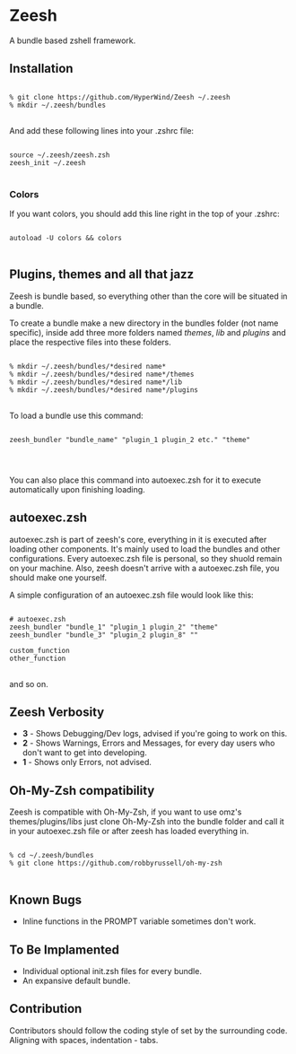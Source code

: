 <h1>Zeesh</h1>
A bundle based zshell framework.

<h2>Installation</h2>

<pre>
<code>
% git clone https://github.com/HyperWind/Zeesh ~/.zeesh
% mkdir ~/.zeesh/bundles
</code>
</pre>

And add these following lines into your .zshrc file:

<pre>
<code>
source ~/.zeesh/zeesh.zsh
zeesh_init ~/.zeesh
</code>
</pre>

<h3>Colors</h3>

If you want colors, you should add this line right in the top of your .zshrc:

<pre>
<code>
autoload -U colors && colors
</code>
</pre>

<h2>Plugins, themes and all that jazz</h2>

Zeesh is bundle based, so everything other than the core will be situated in a bundle.

To create a bundle make a new directory in the bundles folder (not name specific), inside add three more folders named <em>themes</em>, <em>lib</em> and <em>plugins</em> and place the respective files into these folders.

<pre>
<code>
% mkdir ~/.zeesh/bundles/*desired name*
% mkdir ~/.zeesh/bundles/*desired name*/themes
% mkdir ~/.zeesh/bundles/*desired name*/lib
% mkdir ~/.zeesh/bundles/*desired name*/plugins
</code>
</pre>

To load a bundle use this command:

<pre>
<code>
zeesh_bundler "bundle_name" "plugin_1 plugin_2 etc." "theme"
</pre>
</code>

You can also place this command into autoexec.zsh for it to execute automatically upon finishing loading.

<h2>autoexec.zsh</h2>

autoexec.zsh is part of zeesh's core, everything in it is executed after loading other components. It's mainly used to load the bundles and other configurations. 
Every autoexec.zsh file is personal, so they shuold remain on your machine.
Also, zeesh doesn't arrive with a autoexec.zsh file, you should make one yourself.

A simple configuration of an autoexec.zsh file would look like this:

<pre>
<code>
# autoexec.zsh
zeesh_bundler "bundle_1" "plugin_1 plugin_2" "theme"
zeesh_bundler "bundle_3" "plugin_2 plugin_8" ""

custom_function
other_function
</code>
</pre>

and so on.

<h2>Zeesh Verbosity</h2>

<ul>
<li><b>3</b> - Shows Debugging/Dev logs, advised if you're going to work on this.</li>
<li><b>2</b> - Shows Warnings, Errors and Messages, for every day users who don't want to get into developing.</li>
<li><b>1</b> - Shows only Errors, not advised.</li>
</ul>

<h2>Oh-My-Zsh compatibility</h2>

Zeesh is compatible with Oh-My-Zsh, if you want to use omz's themes/plugins/libs just clone Oh-My-Zsh into the bundle folder and call it in your autoexec.zsh file or after zeesh has loaded everything in.

<pre>
<code>
% cd ~/.zeesh/bundles
% git clone https://github.com/robbyrussell/oh-my-zsh
</code>
</pre>

<h2>Known Bugs</h2>

<ul>
<li>Inline functions in the PROMPT variable sometimes don't work.</li>
</ul>

<h2>To Be Implamented</h2>

<ul>
<li>Individual optional init.zsh files for every bundle.</li>
<li>An expansive default bundle.</li>
</ul>

<h2>Contribution</h2>

Contributors should follow the coding style of set by the surrounding code.
Aligning with spaces, indentation - tabs.
